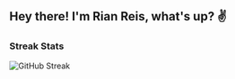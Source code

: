 ## Hey there! I'm Rian Reis, what's up? ✌️

### Streak Stats
![GitHub Streak](https://github-readme-streak-stats.herokuapp.com?user=rianreiss&theme=yeblu&hide_border=true&hide_current_streak=true&hide_longest_streak=true)
